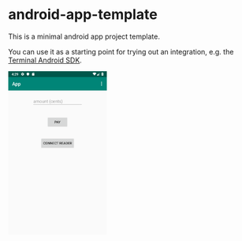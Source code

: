 # android-app-template

This is a minimal android app project template. 

You can use it as a starting point for trying out an integration, e.g. the [Terminal Android SDK](https://stripe.com/docs/terminal/sdk/android).

<img src="https://raw.githubusercontent.com/bg-stripe/android-app-template/master/screenshot.png" width=200px>
